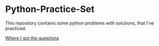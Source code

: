 # Python-Practice-Set
This repository contains some python problems with solutions, that I've practiced.

[Where I got the questions](https://gist.github.com/KirosG/f265f136bd97bd669632fa0f2f2721b4)
